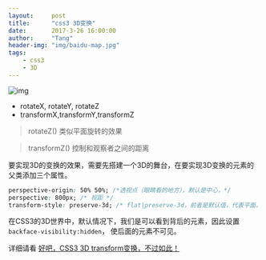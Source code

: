 ```yaml
---
layout:     post
title:      "css3 3D变换"
date:       2017-3-26 16:00:00
author:     "Tang"
header-img: "img/baidu-map.jpg"
tags:
    - css3
    - 3D
---
```


![img](../../../../img/css3-3d/1.png)

 - rotateX, rotateY, rotateZ
 - transformX,transformY,transformZ

> rotateZ() 类似平面旋转的效果

> transformZ() 控制和观察者之间的距离

要实现3D的变换的效果，需要先搭建一个3D的舞台，在要实现3D变换的元素的父类添加三个属性。

```css
perspective-origin: 50% 50%; /*透视点（眼睛看的地方），默认是中心，*/
perspective: 800px; /* 视距 */
transform-style: preserve-3d; /* flat|preserve-3d，前者是默认值，代表平面，后者是代表3D*/
```

 在CSS3的3D世界中，默认情况下，我们是可以看到背后的元素，因此设置`backface-visibility:hidden`， 使后面的元素不可见。

 详细请看 [好吧，CSS3 3D transform变换，不过如此！](http://www.zhangxinxu.com/wordpress/2012/09/css3-3d-transform-perspective-animate-transition/)







